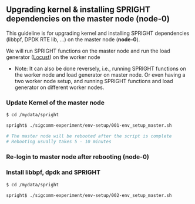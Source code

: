 ## Upgrading kernel & installing SPRIGHT dependencies on the master node (**node-0**)
This guideline is for upgrading kernel and installing SPRIGHT dependencies (libbpf, DPDK RTE lib, ...) on the master node (**node-0**). 

We will run SPRIGHT functions on the master node and run the load generator ([Locust](https://locust.io/)) on the worker node
- Note: It can also be done reversely, i.e., running SPRIGHT functions on the worker node and load generator on master node. Or even having a two worker node setup, and running SPRIGHT functions and load generator on different worker nodes.

### Update Kernel of the master node
```bash
$ cd /mydata/spright

spright$ ./sigcomm-experiment/env-setup/001-env_setup_master.sh

# The master node will be rebooted after the script is complete
# Rebooting usually takes 5 - 10 minutes
```

### Re-login to master node after rebooting (**node-0**)

### Install libbpf, dpdk and SPRIGHT
```bash
$ cd /mydata/spright

spright$ ./sigcomm-experiment/env-setup/002-env_setup_master.sh
```